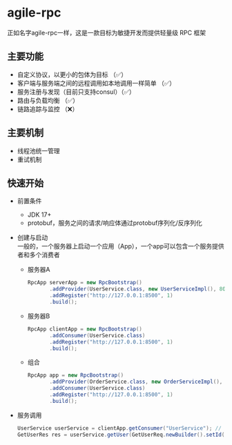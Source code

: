 # agile-rpc
正如名字agile-rpc一样，这是一款目标为敏捷开发而提供轻量级 RPC 框架

## 主要功能
- 自定义协议，以更小的包体为目标 （✅）
- 客户端与服务端之间的远程调用如本地调用一样简单 （✅）
- 服务注册与发现（目前只支持consul）（✅）
- 路由与负载均衡 （✅）
- 链路追踪与监控 （❌）

## 主要机制
- 线程池统一管理
- 重试机制

## 快速开始
- 前置条件
  - JDK 17+
  - protobuf，服务之间的请求/响应体通过protobuf序列化/反序列化
- 创建与启动  
  一般的，一个服务器上启动一个应用（App），一个app可以包含一个服务提供者和多个消费者
  - 服务器A
      ```java
      RpcApp serverApp = new RpcBootstrap()
             .addProvider(UserService.class, new UserServiceImpl(), 8080)
             .addRegister("http://127.0.0.1:8500", 1)
             .build();
      ```
  - 服务器B
      ```java
      RpcApp clientApp = new RpcBootstrap()
             .addConsumer(UserService.class)
             .addRegister("http://127.0.0.1:8500", 1)
             .build();
      ```
  - 组合
      ```java
      RpcApp app = new RpcBootstrap()
             .addProvider(OrderService.class, new OrderServiceImpl(), 8080)
             .addConsumer(UserService.class)
             .addRegister("http://127.0.0.1:8500", 1)
             .build();
      ```
    
- 服务调用
    ```java
    UserService userService = clientApp.getConsumer("UserService"); // 通过类名即可获取
    GetUserRes res = userService.getUser(GetUserReq.newBuilder().setId(1).build());
    ```